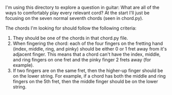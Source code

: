 I'm using this directory to explore a question in guitar: What are all of the ways to comfortably play every relevant cord? At the start I'll just be focusing on the seven normal seventh chords (seen in chord.py). 

The chords I'm looking for should follow the following criteria:
1) They should be one of the chords in that chord.py file.
2) When fingering the chord: each of the four fingers on the fretting hand (index, middle, ring, and pinky) should be either 0 or 1 fret away from it's adjacent finger. This means that a chord can't have the index, middle, and ring fingers on one fret and the pinky finger 2 frets away (for example).
3) If two fingers are on the same fret, then the higher-up finger should be on the lower string. For example, if a chord has both the middle and ring fingers on the 5th fret, then the middle finger should be on the lower string.

